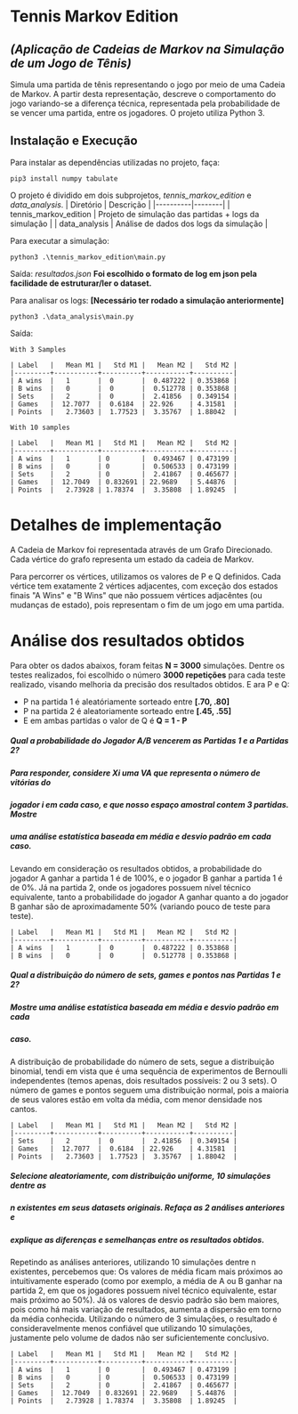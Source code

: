 # Tennis Markov Edition
## _(Aplicação de Cadeias de Markov na Simulação de um Jogo de Tênis)_

Simula uma partida de tênis representando o jogo por meio de uma Cadeia de
Markov. A partir desta representação, descreve o comportamento do jogo variando-se a
diferença técnica, representada pela probabilidade de se vencer uma partida, entre os
jogadores.
O projeto utiliza Python 3.

## Instalação e Execução
Para instalar as dependências utilizadas no projeto, faça:
```
pip3 install numpy tabulate 
```
O projeto é dividido em dois subprojetos, *tennis_markov_edition* e *data_analysis*. 
| Diretório    | Descrição   |
|----------|--------|
| tennis_markov_edition     | Projeto de simulação das partidas + logs da simulação |
| data_analysis             | Análise de dados dos logs da simulação | 

Para executar a simulação:
```
python3 .\tennis_markov_edition\main.py
```
Saída: *resultados.json*
**Foi escolhido o formato de log em json pela facilidade de estruturar/ler o dataset.**

Para analisar os logs: **[Necessário ter rodado a simulação anteriormente]**
```
python3 .\data_analysis\main.py
```
Saída: 
```
With 3 Samples

| Label   |   Mean M1 |   Std M1 |   Mean M2 |   Std M2 |
|---------+-----------+----------+-----------+----------|
| A wins  |   1       |  0       |  0.487222 | 0.353868 |
| B wins  |   0       |  0       |  0.512778 | 0.353868 |
| Sets    |   2       |  0       |  2.41856  | 0.349154 |
| Games   |  12.7077  |  0.6184  | 22.926    | 4.31581  |
| Points  |   2.73603 |  1.77523 |  3.35767  | 1.88042  |

With 10 samples

| Label   |   Mean M1 |   Std M1 |   Mean M2 |   Std M2 |
|---------+-----------+----------+-----------+----------|
| A wins  |   1       | 0        |  0.493467 | 0.473199 |
| B wins  |   0       | 0        |  0.506533 | 0.473199 |
| Sets    |   2       | 0        |  2.41867  | 0.465677 |
| Games   |  12.7049  | 0.832691 | 22.9689   | 5.44876  |
| Points  |   2.73928 | 1.78374  |  3.35808  | 1.89245  |
```
# Detalhes de implementação

A Cadeia de Markov foi representada através de um Grafo Direcionado.
Cada vértice do grafo representa um estado da cadeia de Markov.

Para percorrer os vértices, utilizamos os valores de P e Q definidos.
Cada vértice tem exatamente 2 vértices adjacentes, com exceção dos
estados finais "A Wins" e "B Wins" que não possuem vértices adjacêntes 
(ou mudanças de estado), pois representam o fim de um jogo em uma partida.

# Análise dos resultados obtidos

Para obter os dados abaixos, foram feitas **N = 3000** simulações.
Dentre os testes realizados, foi escolhido o número **3000 repetições** para cada teste
realizado, visando melhoria da precisão dos resultados obtidos.
E ara P e Q:
- P na partida 1 é aleatóriamente sorteado entre **[.70, .80]**
- P na partida 2 é aleatoriamente sorteado entre **[.45, .55]**
- E em ambas partidas o valor de Q é **Q = 1 - P**

##### Qual a probabilidade do Jogador A/B vencerem as Partidas 1 e a Partidas 2?
##### Para responder, considere Xi uma VA que representa o número de vitórias do
##### jogador i em cada caso, e que nosso espaço amostral contem 3 partidas. Mostre
##### uma análise estatística baseada em média e desvio padrão em cada caso.

Levando em consideração os resultados obtidos, a probabilidade do jogador A 
ganhar a partida 1 é de 100%, e o jogador B ganhar a partida 1 é de 0%.
Já na partida 2, onde os jogadores possuem nível técnico equivalente, tanto a 
probabilidade do jogador A ganhar quanto a do jogador B ganhar são de 
aproximadamente 50% (variando pouco de teste para teste).
```
| Label   |   Mean M1 |   Std M1 |   Mean M2 |   Std M2 |
|---------+-----------+----------+-----------+----------|
| A wins  |   1       |  0       |  0.487222 | 0.353868 |
| B wins  |   0       |  0       |  0.512778 | 0.353868 |
```
##### Qual a distribuição do número de sets, games e pontos nas Partidas 1 e 2?
##### Mostre uma análise estatística baseada em média e desvio padrão em cada
##### caso.
A distribuição de probabilidade do número de sets, segue a distribuição binomial,
tendi em vista que é uma sequência de experimentos de Bernoulli independentes 
(temos apenas, dois resultados possíveis: 2 ou 3 sets).
O número de games e pontos seguem uma distribuição normal, pois a maioria de seus 
valores estão em volta da média, com menor densidade nos cantos.
```
| Label   |   Mean M1 |   Std M1 |   Mean M2 |   Std M2 |
|---------+-----------+----------+-----------+----------|
| Sets    |   2       |  0       |  2.41856  | 0.349154 |
| Games   |  12.7077  |  0.6184  | 22.926    | 4.31581  |
| Points  |   2.73603 |  1.77523 |  3.35767  | 1.88042  |
```

##### Selecione aleatoriamente, com distribuição uniforme, 10 simulações dentre as
##### n existentes em seus datasets originais. Refaça as 2 análises anteriores e
##### explique as diferenças e semelhanças entre os resultados obtidos.
Repetindo as análises anteriores, utilizando 10 simulações dentre n existentes, percebemos que:
Os valores de média ficam mais próximos ao intuitivamente esperado (como por exemplo, 
a média de A ou B ganhar na partida 2, em que os jogadores possuem nivel técnico equivalente, estar
mais próximo ao 50%).
Já os valores de desvio padrão são bem maiores, pois como há mais variação de resultados,
aumenta a dispersão em torno da média conhecida.
Utilizando o número de 3 simulações, o resultado é consideravelmente menos confiável que
utilizando 10 simulações, justamente pelo volume de dados não ser suficientemente conclusivo.
```
| Label   |   Mean M1 |   Std M1 |   Mean M2 |   Std M2 |
|---------+-----------+----------+-----------+----------|
| A wins  |   1       | 0        |  0.493467 | 0.473199 |
| B wins  |   0       | 0        |  0.506533 | 0.473199 |
| Sets    |   2       | 0        |  2.41867  | 0.465677 |
| Games   |  12.7049  | 0.832691 | 22.9689   | 5.44876  |
| Points  |   2.73928 | 1.78374  |  3.35808  | 1.89245  |
```
